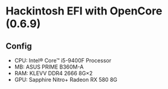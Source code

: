 # Hackintosh EFI with OpenCore (0.6.9)

## Config
+ CPU: Intel® Core™ i5-9400F Processor
+ MB: ASUS PRIME B360M-A
+ RAM: KLEVV DDR4 2666 8G×2
+ GPU: Sapphire Nitro+ Radeon RX 580 8G
